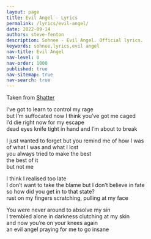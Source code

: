 ```yaml
---
layout: page
title: Evil Angel - Lyrics
permalink: /lyrics/evil-angel/
date: 2022-09-14
authors: steve-fenton
description: Sohnee - Evil Angel. Official lyrics.
keywords: sohnee,lyrics,evil angel
nav-title: Evil Angel
nav-level: 0
nav-order: 1000
published: true
nav-sitemap: true
nav-search: true
---
```


Taken from [Shatter](/discography/shatter/)

I’ve got to learn to control my rage\
but I’m suffocated now I think you’ve got me caged\
I’d die right now for my escape\
dead eyes knife tight in hand and I’m about to break

I just wanted to forget but you remind me of how I was\
of what I was and what I lost\
you always tried to make the best\
the best of it\
but not me

I think I realised too late\
I don’t want to take the blame but I don’t believe in fate\
so how did you get in to that state?\
rust on my fingers scratching, pulling at my face

You were never around to absolve my sin\
I trembled alone in darkness clutching at my skin\
and now you’re on your knees again\
an evil angel praying for me to go insane